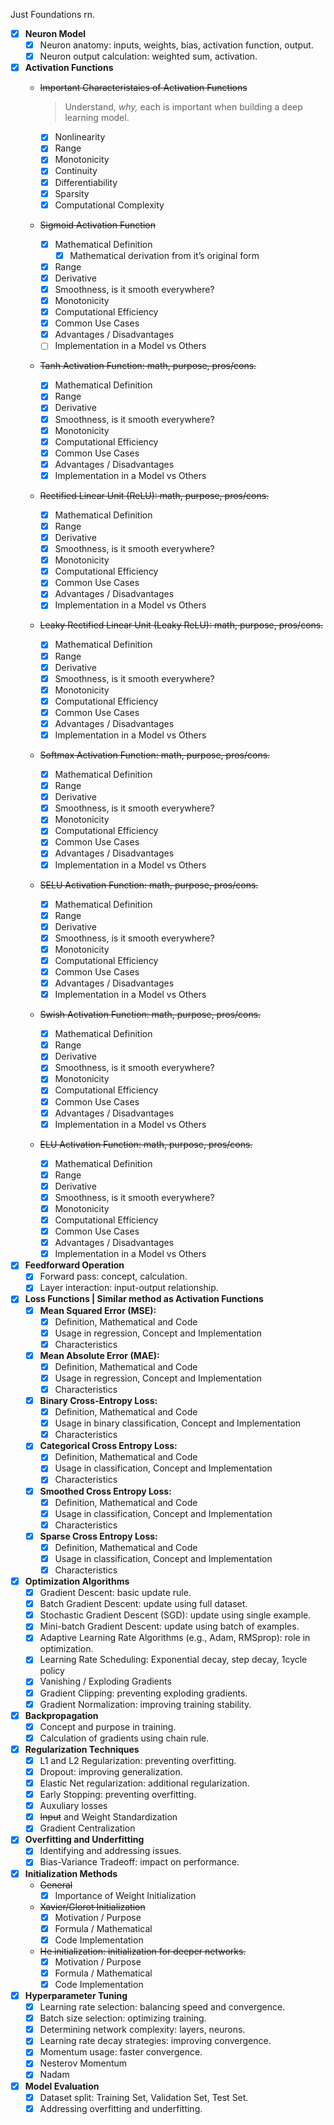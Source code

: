 Just Foundations rn.

- [x]  **Neuron Model**
    - [x]  Neuron anatomy: inputs, weights, bias, activation function, output.
    - [x]  Neuron output calculation: weighted sum, activation.
- [x]  **Activation Functions**
    - ~~Important Characteristaics of Activation Functions~~
        
        > Understand, *why,* each is important when building a deep learning model.
        > 
        - [x]  Nonlinearity
        - [x]  Range
        - [x]  Monotonicity
        - [x]  Continuity
        - [x]  Differentiability
        - [x]  Sparsity
        - [x]  Computational Complexity
    - ~~Sigmoid Activation Function~~
        - [x]  Mathematical Definition
            - [x]  Mathematical derivation from it’s original form
        - [x]  Range
        - [x]  Derivative
        - [x]  Smoothness, is it smooth everywhere?
        - [x]  Monotonicity
        - [x]  Computational Efficiency
        - [x]  Common Use Cases
        - [x]  Advantages / Disadvantages
        - [ ]  Implementation in a Model vs Others
    - ~~Tanh Activation Function: math, purpose, pros/cons.~~
        - [x]  Mathematical Definition
        - [x]  Range
        - [x]  Derivative
        - [x]  Smoothness, is it smooth everywhere?
        - [x]  Monotonicity
        - [x]  Computational Efficiency
        - [x]  Common Use Cases
        - [x]  Advantages / Disadvantages
        - [x]  Implementation in a Model vs Others
    - ~~Rectified Linear Unit (ReLU): math, purpose, pros/cons.~~
        - [x]  Mathematical Definition
        - [x]  Range
        - [x]  Derivative
        - [x]  Smoothness, is it smooth everywhere?
        - [x]  Monotonicity
        - [x]  Computational Efficiency
        - [x]  Common Use Cases
        - [x]  Advantages / Disadvantages
        - [x]  Implementation in a Model vs Others
    - ~~Leaky Rectified Linear Unit (Leaky ReLU): math, purpose, pros/cons.~~
        - [x]  Mathematical Definition
        - [x]  Range
        - [x]  Derivative
        - [x]  Smoothness, is it smooth everywhere?
        - [x]  Monotonicity
        - [x]  Computational Efficiency
        - [x]  Common Use Cases
        - [x]  Advantages / Disadvantages
        - [x]  Implementation in a Model vs Others
    - ~~Softmax Activation Function: math, purpose, pros/cons.~~
        - [x]  Mathematical Definition
        - [x]  Range
        - [x]  Derivative
        - [x]  Smoothness, is it smooth everywhere?
        - [x]  Monotonicity
        - [x]  Computational Efficiency
        - [x]  Common Use Cases
        - [x]  Advantages / Disadvantages
        - [x]  Implementation in a Model vs Others
    - ~~SELU Activation Function: math, purpose, pros/cons.~~
        - [x]  Mathematical Definition
        - [x]  Range
        - [x]  Derivative
        - [x]  Smoothness, is it smooth everywhere?
        - [x]  Monotonicity
        - [x]  Computational Efficiency
        - [x]  Common Use Cases
        - [x]  Advantages / Disadvantages
        - [x]  Implementation in a Model vs Others
    - ~~Swish Activation Function: math, purpose, pros/cons.~~
        - [x]  Mathematical Definition
        - [x]  Range
        - [x]  Derivative
        - [x]  Smoothness, is it smooth everywhere?
        - [x]  Monotonicity
        - [x]  Computational Efficiency
        - [x]  Common Use Cases
        - [x]  Advantages / Disadvantages
        - [x]  Implementation in a Model vs Others
    - ~~ELU Activation Function: math, purpose, pros/cons.~~
        - [x]  Mathematical Definition
        - [x]  Range
        - [x]  Derivative
        - [x]  Smoothness, is it smooth everywhere?
        - [x]  Monotonicity
        - [x]  Computational Efficiency
        - [x]  Common Use Cases
        - [x]  Advantages / Disadvantages
        - [x]  Implementation in a Model vs Others
- [x]  **Feedforward Operation**
    - [x]  Forward pass: concept, calculation.
    - [x]  Layer interaction: input-output relationship.
- [x]  **Loss Functions | Similar method as Activation Functions**
    - [x]  **Mean Squared Error (MSE):**
        - [x]  Definition, Mathematical and Code
        - [x]  Usage in regression, Concept and Implementation
        - [x]  Characteristics
    - [x]  **Mean Absolute Error (MAE):**
        - [x]  Definition, Mathematical and Code
        - [x]  Usage in regression, Concept and Implementation
        - [x]  Characteristics
    - [x]  **Binary Cross-Entropy Loss:**
        - [x]  Definition, Mathematical and Code
        - [x]  Usage in binary classification, Concept and Implementation
        - [x]  Characteristics
    - [x]  **Categorical Cross Entropy Loss:**
        - [x]  Definition, Mathematical and Code
        - [x]  Usage in classification, Concept and Implementation
        - [x]  Characteristics
    - [x]  **Smoothed Cross Entropy Loss:**
        - [x]  Definition, Mathematical and Code
        - [x]  Usage in classification, Concept and Implementation
        - [x]  Characteristics
    - [x]  **Sparse Cross Entropy Loss:**
        - [x]  Definition, Mathematical and Code
        - [x]  Usage in classification, Concept and Implementation
        - [x]  Characteristics
- [x]  **Optimization Algorithms**
    - [x]  Gradient Descent: basic update rule.
    - [x]  Batch Gradient Descent: update using full dataset.
    - [x]  Stochastic Gradient Descent (SGD): update using single example.
    - [x]  Mini-batch Gradient Descent: update using batch of examples.
    - [x]  Adaptive Learning Rate Algorithms (e.g., Adam, RMSprop): role in optimization.
    - [x]  Learning Rate Scheduling: Exponential decay, step decay, 1cycle policy
    - [x]  Vanishing / Exploding Gradients
    - [x]  Gradient Clipping: preventing exploding gradients.
    - [x]  Gradient Normalization: improving training stability.
- [x]  **Backpropagation**
    - [x]  Concept and purpose in training.
    - [x]  Calculation of gradients using chain rule.
- [x]  **Regularization Techniques**
    - [x]  L1 and L2 Regularization: preventing overfitting.
    - [x]  Dropout: improving generalization.
    - [x]  Elastic Net regularization: additional regularization.
    - [x]  Early Stopping: preventing overfitting.
    - [x]  Auxuliary losses
    - [x]  ~~Input~~ and Weight Standardization
    - [x]  Gradient Centralization
- [x]  **Overfitting and Underfitting**
    - [x]  Identifying and addressing issues.
    - [x]  Bias-Variance Tradeoff: impact on performance.
- [x]  **Initialization Methods**
    - ~~General~~
        - [x]  Importance of Weight Initialization
    - ~~Xavier/Glorot Initialization~~
        - [x]  Motivation / Purpose
        - [x]  Formula / Mathematical
        - [x]  Code Implementation
    - ~~He initialization: initialization for deeper networks.~~
        - [x]  Motivation / Purpose
        - [x]  Formula / Mathematical
        - [x]  Code Implementation
- [x]  **Hyperparameter Tuning**
    - [x]  Learning rate selection: balancing speed and convergence.
    - [x]  Batch size selection: optimizing training.
    - [x]  Determining network complexity: layers, neurons.
    - [x]  Learning rate decay strategies: improving convergence.
    - [x]  Momentum usage: faster convergence.
    - [x]  Nesterov Momentum
    - [x]  Nadam
- [x]  **Model Evaluation**
    - [x]  Dataset split: Training Set, Validation Set, Test Set.
    - [x]  Addressing overfitting and underfitting.